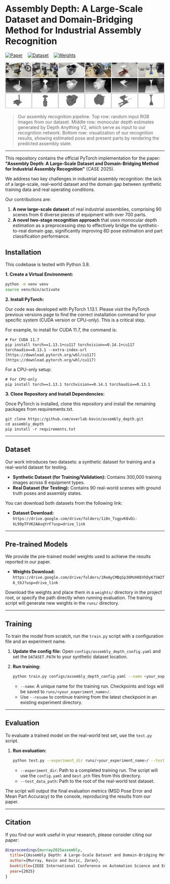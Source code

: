 # Assembly Depth: A Large-Scale Dataset and Domain-Bridging Method for Industrial Assembly Recognition

[![Paper](https://img.shields.io/badge/paper-CASE_2025-blue)](https://drive.google.com/file/d/1SGhJRWMUXsqqx3eZQMGVWpFcCJCcfdl-/view?usp=drive_link)
&nbsp;&nbsp;
[![Dataset](https://img.shields.io/badge/dataset-download-green)](./README.md#dataset)
&nbsp;&nbsp;
[![Weights](https://img.shields.io/badge/weights-download-yellowgreen)](./README.md#pre-trained-models)

![Our assembly recognition pipeline](figoverview.png)
> Our assembly recognition pipeline. Top row: random input RGB images from our dataset. Middle row: monocular depth estimates generated by Depth Anything V2, which serve as input to our recognition network. Bottom row: visualization of our recognition results, showing estimated pose and present parts by rendering the predicted assembly state.

---

This repository contains the official PyTorch implementation for the paper: **"Assembly Depth: A Large-Scale Dataset and Domain-Bridging Method for Industrial Assembly Recognition"** (CASE 2025).

We address two key challenges in industrial assembly recognition: the lack of a large-scale, real-world dataset and the domain gap between synthetic training data and real operating conditions.

Our contributions are:
1.  **A new large-scale dataset** of real industrial assemblies, comprising 90 scenes from 6 diverse pieces of equipment with over 700 parts.
2.  **A novel two-stage recognition approach** that uses monocular depth estimation as a preprocessing step to effectively bridge the synthetic-to-real domain gap, significantly improving 6D pose estimation and part classification performance.


## Installation

This codebase is tested with Python 3.8.

**1. Create a Virtual Environment:**
```bash
python -m venv venv
source venv/bin/activate
```

**2. Install PyTorch:**

Our code was developed with PyTorch 1.13.1. Please visit the PyTorch previous versions page to find the correct installation command for your specific system (CUDA version or CPU-only). This is a critical step.

For example, to install for CUDA 11.7, the command is:
```
# For CUDA 11.7
pip install torch==1.13.1+cu117 torchvision==0.14.1+cu117 torchaudio==0.13.1 --extra-index-url [https://download.pytorch.org/whl/cu117](https://download.pytorch.org/whl/cu117)
```
For a CPU-only setup:
```
# For CPU-only
pip install torch==1.13.1 torchvision==0.14.1 torchaudio==0.13.1
```
**3. Clone Repository and Install Dependencies:**

Once PyTorch is installed, clone this repository and install the remaining packages from requirements.txt.
```
git clone https://github.com/overlab-kevin/assembly_depth.git
cd assembly_depth
pip install -r requirements.txt
```

---

## Dataset

Our work introduces two datasets: a synthetic dataset for training and a real-world dataset for testing.

* **Synthetic Dataset (for Training/Validation):** Contains 300,000 training images across 6 equipment types.
* **Real Dataset (for Testing):** Contains 90 real-world scenes with ground truth poses and assembly states.

You can download both datasets from the following link:
* **Dataset Download:** `https://drive.google.com/drive/folders/1i8n_TsgpvK8vDi-kL99pTFVK2AAvqYrF?usp=drive_link`

---

## Pre-trained Models

We provide the pre-trained model weights used to achieve the results reported in our paper.

* **Weights Download:** `https://drive.google.com/drive/folders/1ReAyCMBqSp36MzH0EVhDyK7SWZf6_tbJ?usp=drive_link`

Download the weights and place them in a `weights/` directory in the project root, or specify the path directly when running evaluation. The training script will generate new weights in the `runs/` directory.

---

## Training

To train the model from scratch, run the `train.py` script with a configuration file and an experiment name.

1.  **Update the config file:** Open `configs/assembly_depth_config.yaml` and set the `DATASET.PATH` to your synthetic dataset location.

2.  **Run training:**
    ```bash
    python train.py configs/assembly_depth_config.yaml --name <your_experiment_name>
    ```
    * `--name`: A unique name for the training run. Checkpoints and logs will be saved to `runs/<your_experiment_name>/`.
    * Use `--resume` to continue training from the latest checkpoint in an existing experiment directory.

---

## Evaluation

To evaluate a trained model on the real-world test set, use the `test.py` script.

1.  **Run evaluation:**
    ```bash
    python test.py --experiment_dir runs/<your_experiment_name>/ --test_data_path /path/to/your/datasets/real_dataset/
    ```
    * `--experiment_dir`: Path to a completed training run. The script will use the `config.yaml` and `best.pth` files from this directory.
    * `--test_data_path`: Path to the root of the real-world test dataset.

The script will output the final evaluation metrics (MSD Pose Error and Mean Part Accuracy) to the console, reproducing the results from our paper.

---

## Citation

If you find our work useful in your research, please consider citing our paper:

```bibtex
@inproceedings{murray2025assembly,
  title={{Assembly Depth: A Large-Scale Dataset and Domain-Bridging Method for Industrial Assembly Recognition}},
  author={Murray, Kevin and Duric, Zoran},
  booktitle={IEEE International Conference on Automation Science and Engineering (CASE)},
  year={2025}
}
